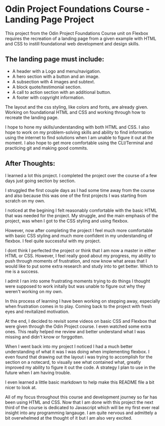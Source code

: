 # Odin Project Foundations Course - Landing Page Project

This project from the Odin Project Foundations Course unit on Flexbox requires the recreation of a landing page from a given example with HTML and CSS to instill foundational web development and design skills.

## The landing page must include:
* A header with a Logo and menu/navigation. 
* A hero section with a button and an image. 
* A subsection with 4 images and subtext. 
* A block quote/testimonial section. 
* A call to action section with an additional button. 
* A footer with copyright information. 

The layout and the css styling, like colors and fonts, are already given. Working on foundational HTML and CSS and working through how to recreate the landing page. 

I hope to hone my skills/understanding with both HTML and CSS. I also hope to work on my problem-solving skills and ability to find information using the internet to find solutions when I am unable to figure it out at the moment. I also hope to get more comfortable using the CLI/Terminal and practicing git and making good commits.


## After Thoughts: 

I learned a lot this project. I completed the project over the course of a few days just going section by section.

I struggled the first couple days as I had some time away from the course and also because this was one of the first projects I was starting from scratch on my own. 

I noticed at the begining I felt reasonably comfortable with the basic HTML that was needed for the project. My struggle, and the main emphasis of the project, was when I got to the CSS styling and using flexbox. 

However, now after completing the project I feel much more comfortable with basic CSS styling and much more confident in my understanding of flexbox. I feel quite successful with my project. 

I dont think I perfected the project or think that I am now a master in either HTML or CSS. However, I feel really good about my progress, my ability to push through moments of frustration, and now know what areas that I would like to put some extra research and study into to get better. Which to me is a success. 

I admit I ran into some frustrating moments trying to do things I thought were supposed to work initally but was unable to figure out why they weren't working on my own. 

In this process of learning I have been working on stepping away, especially when frustration comes in to play. Coming back to the project with fresh eyes and revitalized motivation. 

At the end, I decided to revisit some videos on basic CSS and Flexbox that were given through the Odin Project course. I even watched some extra ones. This really helped me review and better understand what I was missing and didn't know or forggotten. 

When I went back into my project I noticed I had a much better understanding of what it was I was doing when implementing flexbox. I even found that drawing out the layout i was trying to accomplish for the section on a notecard, to visually see what contained what, greatly improved my ability to figure it out the code. A strategy I plan to use in the future when I am having trouble. 

I even learned a little basic markdown to help make this README file a bit nicer to look at. 

All of my focus throughout this course and development journey so far has been using HTML and CSS. Now that I am done with this project the next third of the course is dedicated to Javascript which will be my first ever real insight into any programming langauge. I am quite nervous and admittely a bit overwhelmed at the thought of it but I am also very excited. 



